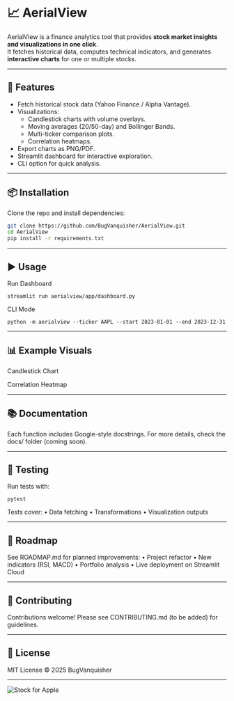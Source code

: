 # 📈 AerialView

AerialView is a finance analytics tool that provides **stock market insights and visualizations in one click**.  
It fetches historical data, computes technical indicators, and generates **interactive charts** for one or multiple stocks.

---

## 🚀 Features
- Fetch historical stock data (Yahoo Finance / Alpha Vantage).
- Visualizations:
  - Candlestick charts with volume overlays.
  - Moving averages (20/50-day) and Bollinger Bands.
  - Multi-ticker comparison plots.
  - Correlation heatmaps.
- Export charts as PNG/PDF.
- Streamlit dashboard for interactive exploration.
- CLI option for quick analysis.

---

## 📦 Installation

Clone the repo and install dependencies:

```bash
git clone https://github.com/BugVanquisher/AerialView.git
cd AerialView
pip install -r requirements.txt
```

---

## ▶️ Usage

Run Dashboard
```
streamlit run aerialview/app/dashboard.py
```
CLI Mode
```
python -m aerialview --ticker AAPL --start 2023-01-01 --end 2023-12-31
```

---

## 📊 Example Visuals

Candlestick Chart

Correlation Heatmap


---

## 📚 Documentation

Each function includes Google-style docstrings.
For more details, check the docs/ folder (coming soon).

---

## 🧪 Testing

Run tests with:
```
pytest
```
Tests cover:
	•	Data fetching
	•	Transformations
	•	Visualization outputs

---

## 📌 Roadmap

See ROADMAP.md for planned improvements:
	•	Project refactor
	•	New indicators (RSI, MACD)
	•	Portfolio analysis
	•	Live deployment on Streamlit Cloud

---

## 🤝 Contributing

Contributions welcome!
Please see CONTRIBUTING.md (to be added) for guidelines.

---

## 📜 License

MIT License © 2025 BugVanquisher

---

![Stock for Apple](https://github.com/JuneSunshine/AerialView/blob/master/assets/sample_img.png)